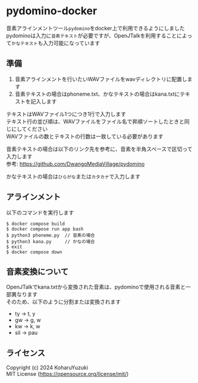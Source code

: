 # pydomino-docker
音素アラインメントツール`pydomino`をdocker上で利用できるようにしました  
pydominoは入力に`音素テキスト`が必要ですが、OpenJTalkを利用することによって`かなテキスト`も入力可能になっています  

## 準備
1. 音素アラインメントを行いたいWAVファイルをwavディレクトリに配置します
1. 音素テキストの場合はphoneme.txt、かなテキストの場合はkana.txtにテキストを記入します

テキストはWAVファイル1つにつき1行で入力します  
テキスト行の並び順は、WAVファイルをファイル名で昇順ソートしたときと同じにしてください  
WAVファイルの数とテキストの行数は一致している必要があります  

音素テキストの場合は以下のリンク先を参考に、音素を半角スペースで区切って入力します  
参考: https://github.com/DwangoMediaVillage/pydomino  

かなテキストの場合は`ひらがな`または`カタカナ`で入力します  

## アラインメント
以下のコマンドを実行します  
```
$ docker compose build
$ docker compose run app bash
$ python3 phoneme.py  // 音素の場合
$ python3 kana.py     // かなの場合
$ exit
$ docker compose down
```

## 音素変換について
OpenJTalkでkana.txtから変換された音素は、pydominoで使用される音素と一部異なります  
そのため、以下のように分割または変換されます  
- ty -> t, y
- gw -> g, w
- kw -> k, w
- sil -> pau

## ライセンス
Copyright (c) 2024 KoharuYuzuki  
MIT License (https://opensource.org/license/mit/)  
